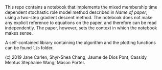This repo contains a notebook that implements the mixed membership time dependent stochastic role model method described in _Name of paper_, using a two-step gradient descent method. The notebook does not make any explicit reference to equations on the paper, and therefore can be read independently. The paper, however, sets the context in which the notebook makes sense.

A self-contained library containing the algorithm and the plotting functions can be found `lib` folder.

(c) 2019 Jane Carlen, Shyr-Shea Chang, Jaume de Dios Pont, Cassidy Mentus Stephanie Wang, Mason Porter.